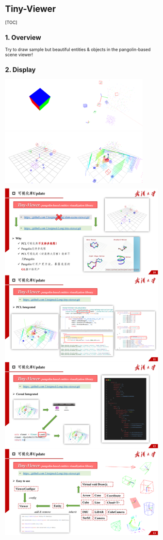 # Tiny-Viewer

[TOC]

## 1. Overview

Try to draw sample but beautiful entities & objects in the pangolin-based scene viewer!

## 2. Display

<img src="./img/scene-shot/1683550379929702850.png" width="45%"><img src="./img/scene-shot/1683612946010494123.png" width="45%"><img src="./img/scene-shot/1683622164831973710.png" width="45%"><img src="./img/scene-shot/1683702144062947378.png" width="45%">

<img src="img/1.png">
<img src="img/2.png">
<img src="img/3.png">
<img src="img/4.png">